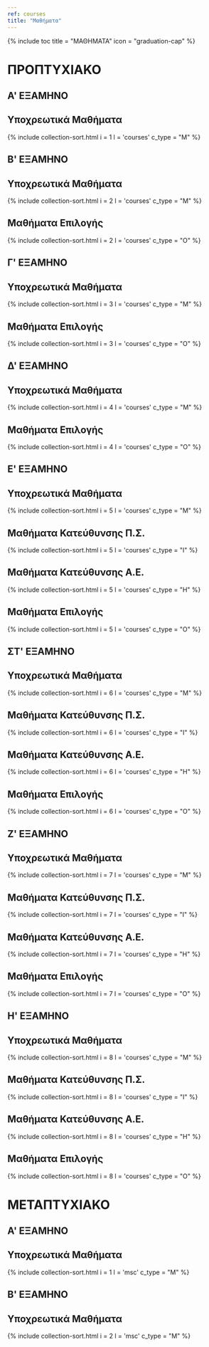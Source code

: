```yaml
---
ref: courses
title: "Μαθήματα"
---
```


{% include toc title = "ΜΑΘΗΜΑΤΑ" icon = "graduation-cap" %}

# ΠΡΟΠΤΥΧΙΑΚΟ

## <b>A' ΕΞΑΜΗΝΟ</b>

## Υποχρεωτικά Μαθήματα

{% include collection-sort.html i = 1 l = 'courses' c_type = "M" %}


## <b>Β' ΕΞΑΜΗΝΟ</b>

## Υποχρεωτικά Μαθήματα

{% include collection-sort.html i = 2 l = 'courses' c_type = "M" %}

## Μαθήματα Επιλογής

{% include collection-sort.html i = 2 l = 'courses' c_type = "Ο" %}

## <b>Γ' ΕΞΑΜΗΝΟ</b>

## Υποχρεωτικά Μαθήματα

{% include collection-sort.html i = 3 l = 'courses' c_type = "M" %}

## Μαθήματα Επιλογής

{% include collection-sort.html i = 3 l = 'courses' c_type = "Ο" %}

## <b>Δ' ΕΞΑΜΗΝΟ</b>

## Υποχρεωτικά Μαθήματα

{% include collection-sort.html i = 4 l = 'courses' c_type = "M" %}

## Μαθήματα Επιλογής

{% include collection-sort.html i = 4 l = 'courses' c_type = "Ο" %}

## <b>Ε' ΕΞΑΜΗΝΟ</b>

## Υποχρεωτικά Μαθήματα

{% include collection-sort.html i = 5 l = 'courses' c_type = "M" %}

## Μαθήματα Κατεύθυνσης Π.Σ.

{% include collection-sort.html i = 5 l = 'courses' c_type = "I" %}

## Μαθήματα Κατεύθυνσης Α.Ε.

{% include collection-sort.html i = 5 l = 'courses' c_type = "H" %}

## Μαθήματα Επιλογής

{% include collection-sort.html i = 5 l = 'courses' c_type = "Ο" %}

## <b>ΣΤ' ΕΞΑΜΗΝΟ</b>

## Υποχρεωτικά Μαθήματα

{% include collection-sort.html i = 6 l = 'courses' c_type = "M" %}

## Μαθήματα Κατεύθυνσης Π.Σ.

{% include collection-sort.html i = 6 l = 'courses' c_type = "I" %}

## Μαθήματα Κατεύθυνσης Α.Ε.

{% include collection-sort.html i = 6 l = 'courses' c_type = "H" %}

## Μαθήματα Επιλογής

{% include collection-sort.html i = 6 l = 'courses' c_type = "Ο" %}

## <b>Ζ' ΕΞΑΜΗΝΟ</b>

## Υποχρεωτικά Μαθήματα

{% include collection-sort.html i = 7 l = 'courses' c_type = "M" %}

## Μαθήματα Κατεύθυνσης Π.Σ.

{% include collection-sort.html i = 7 l = 'courses' c_type = "I" %}

## Μαθήματα Κατεύθυνσης Α.Ε.

{% include collection-sort.html i = 7 l = 'courses' c_type = "H" %}

## Μαθήματα Επιλογής

{% include collection-sort.html i = 7 l = 'courses' c_type = "Ο" %}

## <b>Η' ΕΞΑΜΗΝΟ</b>

## Υποχρεωτικά Μαθήματα

{% include collection-sort.html i = 8 l = 'courses' c_type = "M" %}

## Μαθήματα Κατεύθυνσης Π.Σ.

{% include collection-sort.html i = 8 l = 'courses' c_type = "I" %}

## Μαθήματα Κατεύθυνσης Α.Ε.

{% include collection-sort.html i = 8 l = 'courses' c_type = "H" %}

## Μαθήματα Επιλογής

{% include collection-sort.html i = 8 l = 'courses' c_type = "Ο" %}

# ΜΕΤΑΠΤΥΧΙΑΚΟ

## <b>A' ΕΞΑΜΗΝΟ</b>

## Υποχρεωτικά Μαθήματα

{% include collection-sort.html i = 1 l = 'msc' c_type = "M" %}

## <b>Β' ΕΞΑΜΗΝΟ</b>

## Υποχρεωτικά Μαθήματα

{% include collection-sort.html i = 2 l = 'msc' c_type = "M" %}

